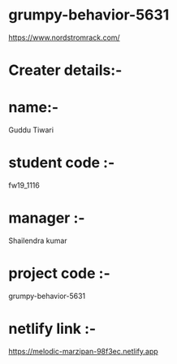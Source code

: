 # grumpy-behavior-5631
https://www.nordstromrack.com/

# Creater details:-

# name:-
Guddu Tiwari
# student code :-
 fw19_1116

# manager :- 
Shailendra kumar

# project code :- 
grumpy-behavior-5631

# netlify link :-
https://melodic-marzipan-98f3ec.netlify.app


